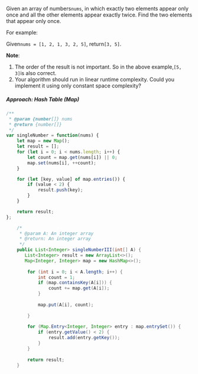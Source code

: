 Given an array of numbers`nums`, in which exactly two elements appear only once and all the other elements appear exactly twice. Find the two elements that appear only once.

For example:

Given`nums = [1, 2, 1, 3, 2, 5]`, return`[3, 5]`.

**Note**:

1. The order of the result is not important. So in the above example,`[5, 3]`is also correct.
2. Your algorithm should run in linear runtime complexity. Could you implement it using only constant space complexity?

##### Approach: Hash Table \(Map\)

```js
/**
 * @param {number[]} nums
 * @return {number[]}
 */
var singleNumber = function(nums) {
    let map = new Map();
    let result = [];
    for (let i = 0; i < nums.length; i++) {
        let count = map.get(nums[i]) || 0;
        map.set(nums[i], ++count);
    }

    for (let [key, value] of map.entries()) {
        if (value < 2) {
            result.push(key);
        }
    }

    return result;
};
```

```java
    /*
     * @param A: An integer array
     * @return: An integer array
     */
    public List<Integer> singleNumberIII(int[] A) {
       List<Integer> result = new ArrayList<>();
       Map<Integer, Integer> map = new HashMap<>();
        
        for (int i = 0; i < A.length; i++) {
            int count = 1;
            if (map.containsKey(A[i])) {
                count += map.get(A[i]);
            }
            
            map.put(A[i], count);
            
        }
        
        for (Map.Entry<Integer, Integer> entry : map.entrySet()) {
            if (entry.getValue() < 2) {
                result.add(entry.getKey());
            }
        }
        
        return result;
    }
```



